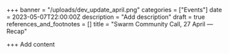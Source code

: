 +++
banner = "/uploads/dev_update_april.png"
categories = ["Events"]
date = 2023-05-07T22:00:00Z
description = "Add description"
draft = true
references_and_footnotes = []
title = "Swarm Community Call, 27 April — Recap"

+++
Add content